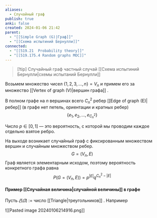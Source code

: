 ```yaml
---
aliases:
  - Случайный граф
publish: true
anki: false
created: 2024-01-06 21:42
parent:
  - "[[Simple Graph (G)|Граф]]"
  - "[[Схема испытиний Бернулли]]"
connected:
  - "[[519.21  Probability theory]]"
  - "[[519.175.4 Random graphs MOC]]"
---
```


> [!tip] Случайный граф
частный случай [[Схема испытиний Бернулли|схемы испытаний Бернулли]] 


Возьмем множество чисел $\{1,2,3,\dots,n\}=V_n$ и примем его за множество [[Vertex of graph (V)|вершин графа]] .

В полном графе на $n$ вершинах всего $C_n^2$ ребер [[Edge of graph (E)|ребер]] (в графе нет петель, ориентации и кратных ребер) 
$$\{e_1, e_2, \dots, e_{C_n^2}\}$$

Число $p\in [0,1]$ — это вероятность, с которой мы проводим каждое отдельно взятое ребро.

На выходе возникает случайный граф с фиксированным множеством вершин и случайным множеством ребер.
$$G=(V_n, E)$$
Граф является элементарным исходом, поэтому вероятность конкретного графа равна
$$P\big(G=(V_n,E)\big)=p^{|E|}q^{C_n^2-|E|}$$
#### Пример [[Случайная величина|случайной величины]] в графе

Пусть $𝜉(𝐺)$ := число [[Triangle|треугольников]] . Например

![[Pasted image 20240106214916.png]]










